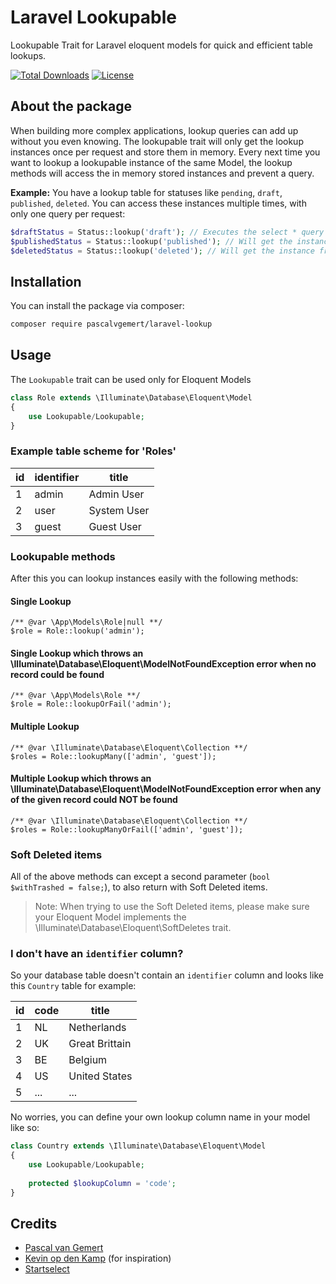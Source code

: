 # Laravel Lookupable
Lookupable Trait for Laravel eloquent models for quick and efficient table lookups.

[![Total Downloads](https://poser.pugx.org/pascalvgemert/laravel-lookupable/downloads)](https://packagist.org/packages/pascalvgemert/laravel-lookupable)
[![License](https://poser.pugx.org/pascalvgemert/laravel-lookupable/license)](https://packagist.org/packages/pascalvgemert/laravel-lookupable)

## About the package

When building more complex applications, lookup queries can add up without you even knowing. 
The lookupable trait will only get the lookup instances once per request and store them in memory. 
Every next time you want to lookup a lookupable instance of the same Model, the lookup methods will access the in memory stored instances and prevent a query.

**Example:**
You have a lookup table for statuses like `pending`, `draft`, `published`, `deleted`. You can access these instances multiple times, with only one query per request:

```php
$draftStatus = Status::lookup('draft'); // Executes the select * query and puts all instances in memory
$publishedStatus = Status::lookup('published'); // Will get the instance from memory
$deletedStatus = Status::lookup('deleted'); // Will get the instance from memory
```

## Installation

You can install the package via composer:

``` bash
composer require pascalvgemert/laravel-lookup
```

## Usage

The `Lookupable` trait can be used only for Eloquent Models

```php
class Role extends \Illuminate\Database\Eloquent\Model
{
    use Lookupable/Lookupable;
}
```

### Example table scheme for 'Roles'

id | identifier | title
--- | --- | ---
1 | admin | Admin User
2 | user | System User
3 | guest | Guest User

### Lookupable methods

After this you can lookup instances easily with the following methods:

#### Single Lookup 

```
/** @var \App\Models\Role|null **/
$role = Role::lookup('admin');
```

#### Single Lookup which throws an \Illuminate\Database\Eloquent\ModelNotFoundException error when no record could be found

```
/** @var \App\Models\Role **/
$role = Role::lookupOrFail('admin');
```

#### Multiple Lookup 

```
/** @var \Illuminate\Database\Eloquent\Collection **/
$roles = Role::lookupMany(['admin', 'guest']);
```

#### Multiple Lookup which throws an \Illuminate\Database\Eloquent\ModelNotFoundException error when any of the given record could NOT be found

```
/** @var \Illuminate\Database\Eloquent\Collection **/
$roles = Role::lookupManyOrFail(['admin', 'guest']);
```

### Soft Deleted items

All of the above methods can except a second parameter (`bool $withTrashed = false;`), to also return with Soft Deleted items. 

> Note: When trying to use the Soft Deleted items, please make sure your Eloquent Model implements the \Illuminate\Database\Eloquent\SoftDeletes trait.

### I don't have an `identifier` column?

So your database table doesn't contain an `identifier` column and looks like this `Country` table for example:

id | code | title
--- | --- | ---
1 | NL | Netherlands
2 | UK | Great Brittain
3 | BE | Belgium
4 | US | United States
5 | ... | ...

No worries, you can define your own lookup column name in your model like so:

```php
class Country extends \Illuminate\Database\Eloquent\Model
{
    use Lookupable/Lookupable;
    
    protected $lookupColumn = 'code';
}
```

## Credits

- [Pascal van Gemert](https://github.com/pascalvgemert)
- [Kevin op den Kamp](https://github.com/papa-smurf) (for inspiration)
- [Startselect](https://startselect.com) 
